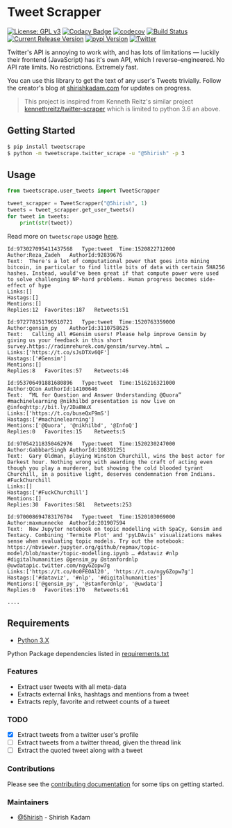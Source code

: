 # Tweet Scrapper

[![License: GPL v3](https://img.shields.io/badge/License-GPL%20v3-blue.svg)](https://www.gnu.org/licenses/gpl-3.0)
[![Codacy Badge](https://api.codacy.com/project/badge/Grade/5924d3402a2c43d0bf7affa6863872f6)](https://www.codacy.com/app/5hirish/tweet_scrapper?utm_source=github.com&amp;utm_medium=referral&amp;utm_content=5hirish/tweet_scrapper&amp;utm_campaign=Badge_Grade)
[![codecov](https://codecov.io/gh/5hirish/tweet_scrapper/branch/master/graph/badge.svg)](https://codecov.io/gh/5hirish/tweet_scrapper)
[![Build Status](https://travis-ci.org/5hirish/tweet_scrapper.svg?branch=master)](https://travis-ci.org/5hirish/tweet_scrapper)
[![Current Release Version](https://img.shields.io/github/release/5hirish/tweet_scrapper.svg?style=flat-square)](https://github.com/5hirish/tweet_scrapper/releases)
[![pypi Version](https://img.shields.io/pypi/v/tweetscrape.svg?style=flat-square)](https://pypi.python.org/pypi/tweetscrape)
[![Twitter](https://img.shields.io/twitter/follow/openebs.svg?style=social&label=Follow)](https://twitter.com/intent/follow?screen_name=5hirish)


Twitter's API is annoying to work with, and has lots of limitations — luckily their frontend (JavaScript) has it's own API, which I reverse–engineered. No API rate limits. No restrictions. Extremely fast.

You can use this library to get the text of any user's Tweets trivially. Follow the creator's blog at [shirishkadam.com](https://shirishkadam.com) for updates on progress.

> This project is inspired from Kenneth Reitz's similar project [kennethreitz/twitter-scraper](https://github.com/kennethreitz/twitter-scraper) which is limited to python 3.6 an above.

## Getting Started

```bash
$ pip install tweetscrape
$ python -m tweetscrape.twitter_scrape -u "@5hirish" -p 3
```

## Usage

```python
from tweetscrape.user_tweets import TweetScrapper 

tweet_scrapper = TweetScrapper("@5hirish", 1)
tweets = tweet_scrapper.get_user_tweets()
for tweet in tweets:
    print(str(tweet))
```
Read more on `tweetscrape` usage [here](USAGE.md).
```
Id:973027095411437568	Type:tweet	Time:1520822712000
Author:Reza_Zadeh	AuthorId:92839676
Text:  There's a lot of computational power that goes into mining bitcoin, in particular to find little bits of data with certain SHA256 hashes. Instead, would've been great if that compute power were used to solve challenging NP-hard problems. Human progress becomes side-effect of hype
Links:[]
Hastags:[]
Mentions:[]
Replies:12	Favorites:187	Retweets:51

Id:972778151796510721	Type:tweet	Time:1520763359000
Author:gensim_py	AuthorId:3110758625
Text:   Calling all #Gensim users! Please help improve Gensim by giving us your feedback in this short survey.https://radimrehurek.com/gensim/survey.html …
Links:['https://t.co/sJsDTXv6QF']
Hastags:['#Gensim']
Mentions:[]
Replies:8	Favorites:57	Retweets:46

Id:953706491881680896	Type:tweet	Time:1516216321000
Author:QCon	AuthorId:14100646
Text:  “ML for Question and Answer Understanding @Quora” #machinelearning @nikhilbd presentation is now live on @infoqhttp://bit.ly/2Da8WuX 
Links:['https://t.co/buseQxF9mS']
Hastags:['#machinelearning']
Mentions:['@Quora', '@nikhilbd', '@InfoQ']
Replies:0	Favorites:15	Retweets:5

Id:970542118350462976	Type:tweet	Time:1520230247000
Author:GabbbarSingh	AuthorId:108391251
Text:  Gary Oldman, playing Winston Churchill, wins the best actor for Darkest hour. Nothing wrong with awarding the craft of acting even though you play a murderer, but showing the cold blooded tyrant Churchill, in a positive light, deserves condemnation from Indians. #FuckChurchill
Links:[]
Hastags:['#FuckChurchill']
Mentions:[]
Replies:30	Favorites:581	Retweets:253

Id:970008694783176704	Type:tweet	Time:1520103069000
Author:maxmunnecke	AuthorId:201907594
Text:  New Jupyter notebook on topic modelling with SpaCy, Gensim and Textacy. Combining 'Termite Plot' and 'pyLDAvis' visualizations makes sense when evaluating topic models. Try out the notebook: https://nbviewer.jupyter.org/github/repmax/topic-model/blob/master/topic-modelling.ipynb … #dataviz #nlp #digitalhumanities @gensim_py @stanfordnlp @uwdatapic.twitter.com/ngyGZopw7g
Links:['https://t.co/0o0FEOAl20', 'https://t.co/ngyGZopw7g']
Hastags:['#dataviz', '#nlp', '#digitalhumanities']
Mentions:['@gensim_py', '@stanfordnlp', '@uwdata']
Replies:0	Favorites:170	Retweets:61

....
```

## Requirements

* [Python 3.X](https://docs.python.org/3/)

Python Package dependencies listed in [requirements.txt](requirements.txt)

### Features

* Extract user tweets with all meta-data
* Extracts external links, hashtags and mentions from a tweet
* Extracts reply, favorite and retweet counts of a tweet

### TODO

- [x] Extract tweets from a twitter user's profile
- [ ] Extract tweets from a twitter thread, given the thread link
- [ ] Extract the quoted tweet along with a tweet

### Contributions
Please see the [contributing documentation](docs/CONTRIBUTING.md) for some tips on getting started.

### Maintainers
* [@5hirish](https://github.com/5hirish) - Shirish Kadam